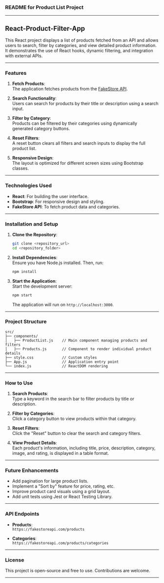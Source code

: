 ### README for Product List Project

---

## **React-Product-Filter-App**

This React project displays a list of products fetched from an API and allows users to search, filter by categories, and view detailed product information. It demonstrates the use of React hooks, dynamic filtering, and integration with external APIs.

---

### **Features**

1. **Fetch Products**:  
   The application fetches products from the [FakeStore API](https://fakestoreapi.com/products).  

2. **Search Functionality**:  
   Users can search for products by their title or description using a search input.

3. **Filter by Category**:  
   Products can be filtered by their categories using dynamically generated category buttons.

4. **Reset Filters**:  
   A reset button clears all filters and search inputs to display the full product list.

5. **Responsive Design**:  
   The layout is optimized for different screen sizes using Bootstrap classes.

---

### **Technologies Used**

- **React**: For building the user interface.
- **Bootstrap**: For responsive design and styling.
- **FakeStore API**: To fetch product data and categories.

---

### **Installation and Setup**

1. **Clone the Repository**:  
   ```bash
   git clone <repository_url>
   cd <repository_folder>
   ```

2. **Install Dependencies**:  
   Ensure you have Node.js installed. Then, run:
   ```bash
   npm install
   ```

3. **Start the Application**:  
   Start the development server:
   ```bash
   npm start
   ```
   The application will run on `http://localhost:3000`.

---

### **Project Structure**

```
src/
├── components/
│   ├── ProductList.js    // Main component managing products and filters
│   ├── Products.js       // Component to render individual product details
├── style.css             // Custom styles
├── App.js                // Application entry point
└── index.js              // ReactDOM rendering
```

---

### **How to Use**

1. **Search Products**:  
   Type a keyword in the search bar to filter products by title or description.

2. **Filter by Categories**:  
   Click a category button to view products within that category.

3. **Reset Filters**:  
   Click the "Reset" button to clear the search and category filters.

4. **View Product Details**:  
   Each product's information, including title, price, description, category, image, and rating, is displayed in a table format.

---

### **Future Enhancements**

- Add pagination for large product lists.
- Implement a "Sort by" feature for price, rating, etc.
- Improve product card visuals using a grid layout.
- Add unit tests using Jest or React Testing Library.

---

### **API Endpoints**

- **Products**:  
  `https://fakestoreapi.com/products`

- **Categories**:  
  `https://fakestoreapi.com/products/categories`

---

### **License**

This project is open-source and free to use. Contributions are welcome.

---
